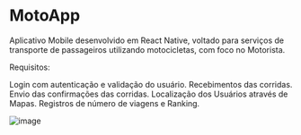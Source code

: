 # MotoApp

Aplicativo Mobile desenvolvido em React Native, voltado para serviços de transporte de passageiros utilizando motocicletas, com foco no Motorista.

Requisitos:

Login com autenticação e validação do usuário.
Recebimentos das corridas.
Envio das confirmações das corridas.
Localização dos Usuários através de Mapas.
Registros de número de viagens e Ranking.

![image](https://user-images.githubusercontent.com/83011638/152069325-bbeccfc8-ee68-45fc-b5d9-9ba817533094.png)
